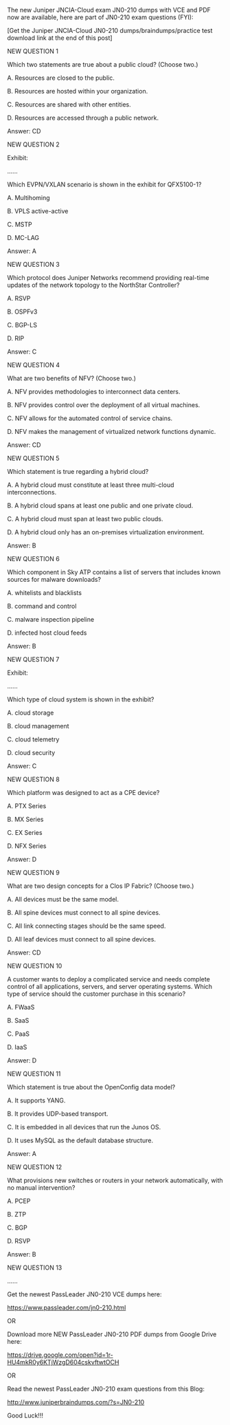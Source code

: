 The new Juniper JNCIA-Cloud exam JN0-210 dumps with VCE and PDF now are available, here are part of JN0-210 exam questions (FYI):

 

[Get the Juniper JNCIA-Cloud JN0-210 dumps/braindumps/practice test download link at the end of this post]

 

NEW QUESTION 1

Which two statements are true about a public cloud? (Choose two.)

 

A.  Resources are closed to the public.

B. Resources are hosted within your organization.

C. Resources are shared with other entities.

D. Resources are accessed through a public network.

 

Answer: CD

 

NEW QUESTION 2

Exhibit:

......

Which EVPN/VXLAN scenario is shown in the exhibit for QFX5100-1?

 

A. Multihoming

B. VPLS active-active

C. MSTP

D. MC-LAG

 

Answer: A

 

NEW QUESTION 3

Which protocol does Juniper Networks recommend providing real-time updates of the network topology to the NorthStar Controller?

 

A. RSVP

B. OSPFv3

C. BGP-LS

D. RIP

 

Answer: C

 

NEW QUESTION 4

What are two benefits of NFV? (Choose two.)

 

A. NFV provides methodologies to interconnect data centers.

B. NFV provides control over the deployment of all virtual machines.

C. NFV allows for the automated control of service chains.

D. NFV makes the management of virtualized network functions dynamic.

 

Answer: CD

 

NEW QUESTION 5

Which statement is true regarding a hybrid cloud?

 

A. A hybrid cloud must constitute at least three multi-cloud interconnections.

B. A hybrid cloud spans at least one public and one private cloud.

C. A hybrid cloud must span at least two public clouds.

D. A hybrid cloud only has an on-premises virtualization environment.

 

Answer: B

 

NEW QUESTION 6

Which component in Sky ATP contains a list of servers that includes known sources for malware downloads?

 

A. whitelists and blacklists

B. command and control

C. malware inspection pipeline

D. infected host cloud feeds

 

Answer: B

 

NEW QUESTION 7

Exhibit:

......

Which type of cloud system is shown in the exhibit?

 

A. cloud storage

B. cloud management

C. cloud telemetry

D. cloud security

 

Answer: C

 

NEW QUESTION 8

Which platform was designed to act as a CPE device?

 

A. PTX Series

B. MX Series

C. EX Series

D. NFX Series

 

Answer: D

 

NEW QUESTION 9

What are two design concepts for a Clos IP Fabric? (Choose two.)

 

A. All devices must be the same model.

B. All spine devices must connect to all spine devices.

C. All link connecting stages should be the same speed.

D. All leaf devices must connect to all spine devices.

 

Answer: CD

 

NEW QUESTION 10

A customer wants to deploy a complicated service and needs complete control of all applications, servers, and server operating systems. Which type of service should the customer purchase in this scenario?

 

A. FWaaS

B. SaaS

C. PaaS

D. IaaS

 

Answer: D

 

NEW QUESTION 11

Which statement is true about the OpenConfig data model?

 

A. It supports YANG.

B. It provides UDP-based transport.

C. It is embedded in all devices that run the Junos OS.

D. It uses MySQL as the default database structure.

 

Answer: A

 

NEW QUESTION 12

What provisions new switches or routers in your network automatically, with no manual intervention?

 

A. PCEP

B. ZTP

C. BGP

D. RSVP

 

Answer: B

 

NEW QUESTION 13

......

 

Get the newest PassLeader JN0-210 VCE dumps here:

 

https://www.passleader.com/jn0-210.html

 

OR

 

Download more NEW PassLeader JN0-210 PDF dumps from Google Drive here:

 

https://drive.google.com/open?id=1r-HU4mkR0y6KTjWzgD604cskvftwtOCH

 

OR

 

Read the newest PassLeader JN0-210 exam questions from this Blog:

 

http://www.juniperbraindumps.com/?s=JN0-210

 

Good Luck!!!
